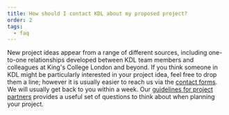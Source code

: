 ```yaml
---
title: How should I contact KDL about my proposed project?
order: 2
tags:
  - faq
---
```


New project ideas appear from a range of different sources, including one-to-one relationships developed between KDL team members and colleagues at King's College London and beyond. If you think someone in KDL might be particularly interested in your project idea, feel free to drop them a line; however it is usually easier to reach us via the [contact forms](/contact-us/). We will usually get back to you within a week. Our [guidelines for project partners](https://kdl.kcl.ac.uk/solutions/resources/guidelines-project-partners/) provides a useful set of questions to think about when planning your project.
